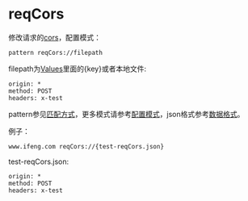 # reqCors

修改请求的[cors](https://developer.mozilla.org/zh-CN/docs/Web/HTTP/Access_control_CORS)，配置模式：

	pattern reqCors://filepath
	
filepath为[Values](http://local.whistlejs.com/#values)里面的{key}或者本地文件:

	origin: *
	method: POST
	headers: x-test

pattern参见[匹配方式](../pattern.html)，更多模式请参考[配置模式](../mode.html)，json格式参考[数据格式](../data.html)。

例子：

	www.ifeng.com reqCors://{test-reqCors.json}
	

test-reqCors.json:

	origin: *
	method: POST
	headers: x-test
